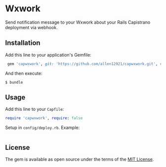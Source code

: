 # Wxwork

Send notification message to your Wxwork about your Rails Capistrano deployment via webhook.

## Installation

Add this line to your application's Gemfile:

```ruby
 gem 'capwxwork', git: 'https://github.com/allen12921/capwxwork.git', require: false
```

And then execute:

    $ bundle

## Usage

Add this line to your `Capfile`:

```ruby
require 'capwxwork', require: false
```

Setup in `config/deploy.rb`. Example:

```ruby

```
## License

The gem is available as open source under the terms of the [MIT License](https://opensource.org/licenses/MIT).
